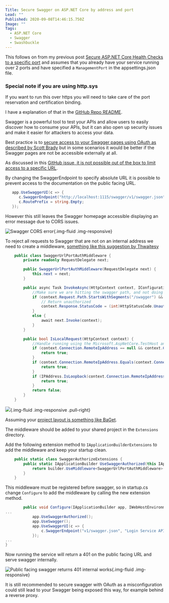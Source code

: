 ```yaml
---
Title: Secure Swagger on ASP.NET Core by address and port
Lead: ""
Published: 2020-09-08T14:46:15.750Z
Image: ""
Tags:
  - ASP.NET Core
  - Swagger
  - Swashbuckle
---
```

This follows on from my previous post [Secure ASP.NET Core Health Checks to a specific port](2020-09-08-secure-asp-net-core-health-checks-to-a-specific-port) and assumes that you already have your service running over 2 ports and have specified a `ManagementPort` in the appsettings.json file.

<div class="alert alert-primary">
<h3>Special note if you are using http.sys </h3>
<p>
If you want to run this over https you will need to take care of the port reservation and certification binding. 
</p>
<p>
I have a explanation of that in the <a href="https://github.com/MarkZither/SwaggerAndHealthCheckBlog#using-httpsys" target="_blank">GitHub Repo README</a>.
</p>
</div>

Swagger is a powerful tool to test your APIs and allow users to easily discover how to consume your APIs, but it can also open up security issues and make it easier for attackers to access your data.

Best practice is to [secure access to your Swagger pages using OAuth as described by Scott Brady](https://www.scottbrady91.com/Identity-Server/ASPNET-Core-Swagger-UI-Authorization-using-IdentityServer4) but in some scenarios it would be better if the Swagger pages are not be accessible externally at all.

As discussed in this [GitHub issue, it is not possible out of the box to limit access to a specific URL](https://github.com/domaindrivendev/Swashbuckle/issues/384). 

By changing the SwaggerEndpoint to specify absolute URL it is possible to prevent access to the documentation on the public facing URL.

```C#
   app.UseSwaggerUI(c => {
      c.SwaggerEndpoint("http://localhost:1115/swagger/v1/swagger.json", "Login Service API V1");
      c.RoutePrefix = string.Empty;
   });
```

However this still leaves the Swagger homepage accessible displaying an error message due to CORS issues.

![Swagger CORS error](/assets/Images/swagger_internal_only_error.png){.img-fluid .img-responsive}

To reject all requests to Swagger that are not on an internal address we need to create a middleware, [something like this suggestion by Thwaitesy](https://github.com/domaindrivendev/Swashbuckle/issues/384#issuecomment-410117400)

```C#
	public class SwaggerUrlPortAuthMiddleware {
		private readonly RequestDelegate next;

		public SwaggerUrlPortAuthMiddleware(RequestDelegate next) {
			this.next = next;
		}

		public async Task InvokeAsync(HttpContext context, IConfiguration configuration) {
			//Make sure we are hitting the swagger path, and not doing it locally and are on the management port
			if (context.Request.Path.StartsWithSegments("/swagger") && !configuration.GetValue<int>("ManagementPort").Equals(context.Request.Host.Port)) {
				// Return unauthorized
				context.Response.StatusCode = (int)HttpStatusCode.Unauthorized;
			}
			else {
				await next.Invoke(context);
			}
		}

		public bool IsLocalRequest(HttpContext context) {
			//Handle running using the Microsoft.AspNetCore.TestHost and the site being run entirely locally in memory without an actual TCP/IP connection
			if (context.Connection.RemoteIpAddress == null && context.Connection.LocalIpAddress == null) {
				return true;
			}
			if (context.Connection.RemoteIpAddress.Equals(context.Connection.LocalIpAddress)) {
				return true;
			}
			if (IPAddress.IsLoopback(context.Connection.RemoteIpAddress)) {
				return true;
			}
			return false;
		}
	}
```
![](/assets/Images/baget_project_layout.png){.img-fluid .img-responsive .pull-right}

Assuming your [project layout is something like BaGet](https://github.com/loic-sharma/BaGet).

The middleware should be added to your shared project in the `Extensions` directory. 

Add the following extension method to `IApplicationBuilderExtensions` to add the middleware and keep your startup clean.

```C#
	public static class SwaggerAuthorizeExtensions {
		public static IApplicationBuilder UseSwaggerAuthorized(this IApplicationBuilder builder) {
			return builder.UseMiddleware<SwaggerUrlPortAuthMiddleware>();
		}
	}
```

This middleware must be registered before swagger, so in startup.cs change `Configure` to add the middleware by calling the new extension method.

```C#
		public void Configure(IApplicationBuilder app, IWebHostEnvironment env) {
...
			app.UseSwaggerAuthorized();
			app.UseSwagger();
			app.UseSwaggerUI(c => {
				c.SwaggerEndpoint("v1/swagger.json", "Login Service API V1");
			});
...
}
```

Now running the service will return a 401 on the public facing URL and serve swagger internally. 

![Public facing swagger returns 401 internal works](/assets/Images/swagger_secured_by_port.png){.img-fluid .img-responsive}

It is still recommended to secure swagger with OAuth as a misconfiguration could still lead to your Swagger being exposed this way, for example behind a reverse proxy.